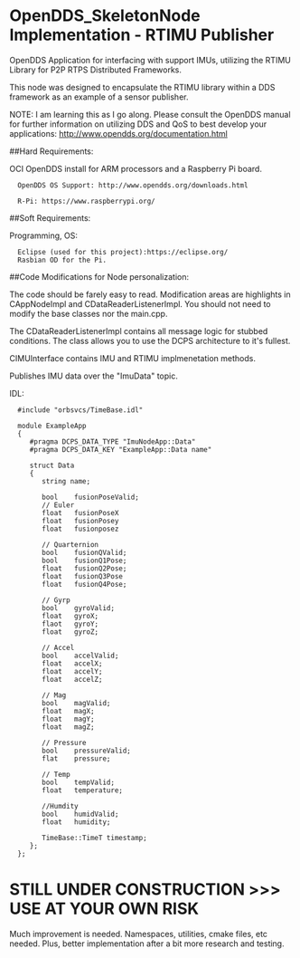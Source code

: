# OpenDDS_SkeletonNode Implementation - RTIMU Publisher
OpenDDS Application for interfacing with support IMUs, utilizing the RTIMU Library for P2P RTPS Distributed Frameworks.

This node was designed to encapsulate the RTIMU library within a DDS framework as an example of a sensor publisher.

   NOTE: I am learning this as I go along. Please consult the OpenDDS manual for further information on utilizing DDS and 
   QoS to best develop your applications: http://www.opendds.org/documentation.html

##Hard Requirements:

   OCI OpenDDS install for ARM processors and a Raspberry Pi board.
		
      OpenDDS OS Support: http://www.opendds.org/downloads.html 
      
      R-Pi: https://www.raspberrypi.org/
	
##Soft Requirements:

   Programming, OS:
      
      Eclipse (used for this project):https://eclipse.org/ 
      Rasbian OD for the Pi.
      
##Code Modifications for Node personalization:

  The code should be farely easy to read. Modification areas are highlights in CAppNodeImpl and CDataReaderListenerImpl. You should not
  need to modify the base classes nor the main.cpp. 
  
  The CDataReaderListenerImpl contains all message logic for stubbed conditions. The class allows you to use the DCPS architecture to
  it's fullest.
  
  CIMUInterface contains IMU and RTIMU implmenetation methods.
  
  Publishes IMU data over the "ImuData" topic. 
  
  IDL:
  
      #include "orbsvcs/TimeBase.idl"

      module ExampleApp
      {
	     #pragma DCPS_DATA_TYPE "ImuNodeApp::Data"
	     #pragma DCPS_DATA_KEY "ExampleApp::Data name"
	
	     struct Data
	     {
		    string name;
		    
		    bool	fusionPoseValid;
		    // Euler
		    float	fusionPoseX
		    float	fusionPosey
		    float	fusionposez
		    
		    // Quarternion
		    bool	fusionQValid;
		    bool	fusionQ1Pose;
		    float	fusionQ2Pose;
		    float	fusionQ3Pose
		    float	fusionQ4Pose;
		    
		    // Gyrp
		    bool	gyroValid;
		    float	gyroX;
		    flaot	gyroY;
		    float	gyroZ;
		    
		    // Accel
		    bool	accelValid;
		    float	accelX;
		    float	accelY;
		    float	accelZ;
		    
		    // Mag
		    bool	magValid;
		    float	magX;
		    float	magY;
		    float	magZ;
		    
		    // Pressure
		    bool	pressureValid;
		    flat	pressure;
		    
		    // Temp
		    bool	tempValid;
		    float 	temperature;
		    
		    //Humdity
			bool	humidValid;
			float	humidity;
			
     		TimeBase::TimeT timestamp;
	     };
      };
	 
# STILL UNDER CONSTRUCTION >>> USE AT YOUR OWN RISK

Much improvement is needed. Namespaces, utilities, cmake files, etc needed. Plus, better implementation
after a bit more research and testing.